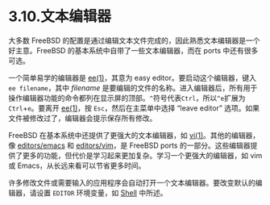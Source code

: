 # 3.10.文本编辑器

大多数 FreeBSD 的配置是通过编辑文本文件完成的，因此熟悉文本编辑器是一个好主意。FreeBSD 的基本系统中自带了一些文本编辑器，而在 ports 中还有很多可选。

一个简单易学的编辑器是 [ee(1)](https://www.freebsd.org/cgi/man.cgi?query=ee&sektion=1&format=html)，其意为 easy editor。要启动这个编辑器，键入 `ee filename`，其中 *filename* 是要编辑的文件的名称。进入编辑器后，所有用于操作编辑器功能的命令都列在显示屏的顶部。`^`符号代表`Ctrl`，所以`^e`扩展为`Ctrl`+`e`。要离开 [ee(1)](https://www.freebsd.org/cgi/man.cgi?query=ee&sektion=1&format=html)，按 `Esc`，然后在主菜单中选择 “leave editor” 选项。如果文件被修改过了，编辑器会提示保存所有修改。

FreeBSD 在基本系统中还提供了更强大的文本编辑器，如 [vi(1)](https://www.freebsd.org/cgi/man.cgi?query=vi&sektion=1&format=html)。其他的编辑器，像 [editors/emacs](https://cgit.freebsd.org/ports/tree/editors/emacs/pkg-descr) 和 [editors/vim](https://cgit.freebsd.org/ports/tree/editors/vim/pkg-descr)，是 FreeBSD ports 的一部分。这些编辑器提供了更多的功能，但代价是学习起来更加复杂。学习一个更强大的编辑器，如 vim 或 Emacs，从长远来看可以节省更多时间。

许多修改文件或需要输入的应用程序会自动打开一个文本编辑器。要改变默认的编辑器，请设置 `EDITOR` 环境变量，如 [Shell](https://docs.freebsd.org/en/books/handbook/book/#shells) 中所述。
